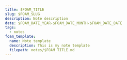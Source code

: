 ```yaml
---
title: $FOAM_TITLE
slug: $FOAM_SLUG
description: Note description
date: $FOAM_DATE_YEAR-$FOAM_DATE_MONTH-$FOAM_DATE_DATE
tags:
  - notes
foam_template:
  name: Note template
  description: This is my note template
  filepath: notes/$FOAM_TITLE.md
---
```

